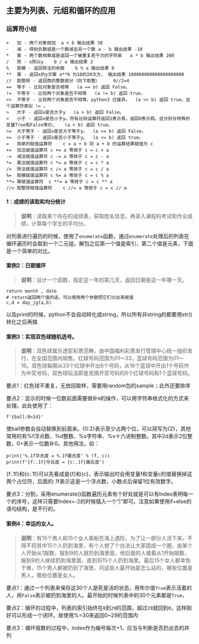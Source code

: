 ## 主要为列表、元组和循环的应用

### 运算符小结
```
+	加 - 两个对象相加	a + b 输出结果 30
-	减 - 得到负数或是一个数减去另一个数	a - b 输出结果 -10
*	乘 - 两个数相乘或是返回一个被重复若干次的字符串	a * b 输出结果 200
/	除 - x除以y	b / a 输出结果 2
%	取模 - 返回除法的余数	b % a 输出结果 0
**	幂 - 返回x的y次幂	a**b 为10的20次方， 输出结果 100000000000000000000
//	取整除 - 返回商的整数部分（向下取整）	 9//2=4
==	等于 - 比较对象是否相等	(a == b) 返回 False。
!=	不等于 - 比较两个对象是否不相等	(a != b) 返回 true.
<>	不等于 - 比较两个对象是否不相等。python3 已废弃。	(a <> b) 返回 true。这个运算符类似 != 。
>	大于 - 返回x是否大于y	(a > b) 返回 False。
<	小于 - 返回x是否小于y。所有比较运算符返回1表示真，返回0表示假。这分别与特殊的变量True和False等价。	(a < b) 返回 true。
>=	大于等于 - 返回x是否大于等于y。	(a >= b) 返回 False。
<=	小于等于 - 返回x是否小于等于y。	(a <= b) 返回 true。
=	简单的赋值运算符	c = a + b 将 a + b 的运算结果赋值为 c
+=	加法赋值运算符	c += a 等效于 c = c + a
-=	减法赋值运算符	c -= a 等效于 c = c - a
*=	乘法赋值运算符	c *= a 等效于 c = c * a
/=	除法赋值运算符	c /= a 等效于 c = c / a
%=	取模赋值运算符	c %= a 等效于 c = c % a
**=	幂赋值运算符	c **= a 等效于 c = c ** a
//=	取整除赋值运算符	c //= a 等效于 c = c // a
```
#### 1：成绩的读取和均分统计

> **说明**：读取某个存在的成绩表，获取姓名信息。再录入课程的考试和作业成绩，计算每个学生的平均分。

对列表进行遍历的时候，使用了`enumerate`函数，通过`enumerate`处理后的列表在循环遍历时会取到一个二元组，解包之后第一个值是索引，第二个值是元素，下面是一个简单的对比。

#### 案例2：日期循环
> **说明**：设计一个函数，指定这一年的第几天，返回日期是这一年哪一天。
```
return month , date
# return返回两个值的话，可以使用两个参数把它们分出来赋值
c,d = day_jg(a,b)
```
以及print的时候，python不会自动转化成string，所以所有非string的都要用str()转化之后再搞
#### 案例3：实现双色球随机选号。

> **说明**：双色球属乐透型彩票范畴，由中国福利彩票发行管理中心统一组织发行，在全国范围内销售。红球号码范围为01～33，蓝球号码范围为01～16。双色球每期从33个红球中开出6个号码，从16个蓝球中开出1个号码作为中奖号码，双色球玩法即是竞猜开奖号码的6个红球号码和1个蓝球号码。

要点1：红色球不重复，无放回取样，需要用random包的sample；此外还要排序

要点2：显示的时候一位数前面需要做补`0`的操作，可以用字符串格式化的方式来处理。此处使用了：
```
f'{ball:0>2d}'
```
使ball参数会自动替换到前面来。{0:2}表示至少占两个位，可以简写为{2}，其他常用的有%f浮点数、%d整数、%s字符串、%x十六进制整数。其中2d表示2位整数，0>表示一位数补0。其他用法，如：
```
print('%.1f华氏度 = %.1f摄氏度' % (f, c))
print(f'{f:.1f}华氏度 = {c:.1f}摄氏度')
```
{f:.1f}和{c:.1f}可以先看成是{f}和{c}，表示输出时会用变量f和变量c的值替换掉这两个占位符，后面的:.1f表示这是一个浮点数，小数点后保留1位有效数字。

要点3：分割，采用enumerate()函数遍历元素有个好处就是可以有Index表明每一个的序号，这样只需要Index=-2的时候插入一个“|”即可。注意如果使用if+else的语句结构，是不行的。



#### 案例4：幸运的女人。

> **说明**：有15个男人和15个女人乘船在海上遇险，为了让一部分人活下来，不得不将其中15个人扔到海里，有个人想了个办法让大家围成一个圈，由某个人开始从1报数，报到9的人就扔到海里面，他后面的人接着从1开始报数，报到9的人继续扔到海里面，直到将15个人扔到海里。最后15个女人都幸免于难，15个男人都被扔到了海里。问这些人最开始是怎么站的，哪些位置是男人，哪些位置是女人。

要点1：通过一个列表来保存这30个人是死是活的状态，用布尔值`True`表示活着的人，用`False`表示被扔到海里的人。最开始的时候列表中的30个元素都是`True`，

要点2：循环的过程中，列表的索引始终在`0`到`29`的范围，超过`29`就回到`0`，这样刚好可以形成一个闭环。故使用%=30来返回0~29的范围内

要点3：循环报数的过程中，index作为编号每次+1，应当与判断是否扔出去的并列

